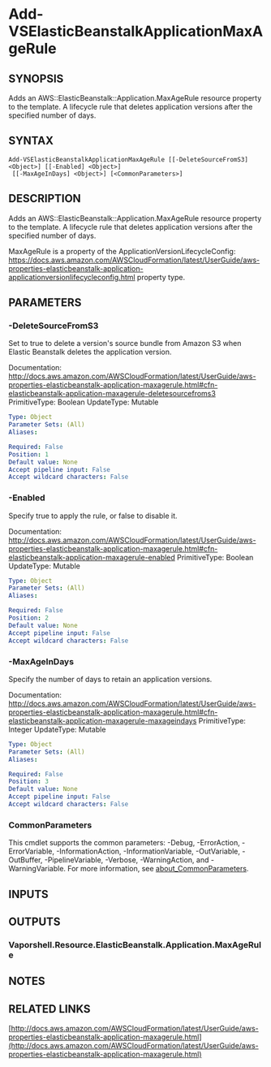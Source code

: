 # Add-VSElasticBeanstalkApplicationMaxAgeRule

## SYNOPSIS
Adds an AWS::ElasticBeanstalk::Application.MaxAgeRule resource property to the template.
A lifecycle rule that deletes application versions after the specified number of days.

## SYNTAX

```
Add-VSElasticBeanstalkApplicationMaxAgeRule [[-DeleteSourceFromS3] <Object>] [[-Enabled] <Object>]
 [[-MaxAgeInDays] <Object>] [<CommonParameters>]
```

## DESCRIPTION
Adds an AWS::ElasticBeanstalk::Application.MaxAgeRule resource property to the template.
A lifecycle rule that deletes application versions after the specified number of days.

MaxAgeRule is a property of the ApplicationVersionLifecycleConfig: https://docs.aws.amazon.com/AWSCloudFormation/latest/UserGuide/aws-properties-elasticbeanstalk-application-applicationversionlifecycleconfig.html property type.

## PARAMETERS

### -DeleteSourceFromS3
Set to true to delete a version's source bundle from Amazon S3 when Elastic Beanstalk deletes the application version.

Documentation: http://docs.aws.amazon.com/AWSCloudFormation/latest/UserGuide/aws-properties-elasticbeanstalk-application-maxagerule.html#cfn-elasticbeanstalk-application-maxagerule-deletesourcefroms3
PrimitiveType: Boolean
UpdateType: Mutable

```yaml
Type: Object
Parameter Sets: (All)
Aliases:

Required: False
Position: 1
Default value: None
Accept pipeline input: False
Accept wildcard characters: False
```

### -Enabled
Specify true to apply the rule, or false to disable it.

Documentation: http://docs.aws.amazon.com/AWSCloudFormation/latest/UserGuide/aws-properties-elasticbeanstalk-application-maxagerule.html#cfn-elasticbeanstalk-application-maxagerule-enabled
PrimitiveType: Boolean
UpdateType: Mutable

```yaml
Type: Object
Parameter Sets: (All)
Aliases:

Required: False
Position: 2
Default value: None
Accept pipeline input: False
Accept wildcard characters: False
```

### -MaxAgeInDays
Specify the number of days to retain an application versions.

Documentation: http://docs.aws.amazon.com/AWSCloudFormation/latest/UserGuide/aws-properties-elasticbeanstalk-application-maxagerule.html#cfn-elasticbeanstalk-application-maxagerule-maxageindays
PrimitiveType: Integer
UpdateType: Mutable

```yaml
Type: Object
Parameter Sets: (All)
Aliases:

Required: False
Position: 3
Default value: None
Accept pipeline input: False
Accept wildcard characters: False
```

### CommonParameters
This cmdlet supports the common parameters: -Debug, -ErrorAction, -ErrorVariable, -InformationAction, -InformationVariable, -OutVariable, -OutBuffer, -PipelineVariable, -Verbose, -WarningAction, and -WarningVariable. For more information, see [about_CommonParameters](http://go.microsoft.com/fwlink/?LinkID=113216).

## INPUTS

## OUTPUTS

### Vaporshell.Resource.ElasticBeanstalk.Application.MaxAgeRule
## NOTES

## RELATED LINKS

[http://docs.aws.amazon.com/AWSCloudFormation/latest/UserGuide/aws-properties-elasticbeanstalk-application-maxagerule.html](http://docs.aws.amazon.com/AWSCloudFormation/latest/UserGuide/aws-properties-elasticbeanstalk-application-maxagerule.html)

